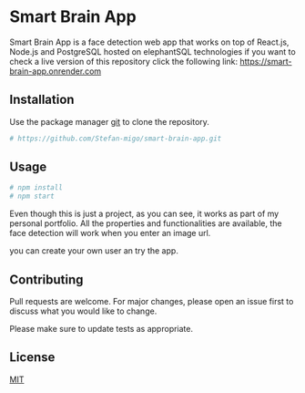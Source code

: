 # Smart Brain App

Smart Brain App is a face detection web app that works on top of React.js, Node.js and PostgreSQL hosted on elephantSQL technologies 
if you want to check a live version of this repository click the following link: 
https://smart-brain-app.onrender.com

## Installation

Use the package manager [git](https://git-scm.com) to clone the repository.

```bash
# https://github.com/Stefan-migo/smart-brain-app.git
```

## Usage

```bash
# npm install
# npm start
```
Even though this is just a project, as you can see, it works as part of my personal portfolio. All the properties and functionalities are available, the face detection will work when you enter an image url.

you can create your own user an try the app.


## Contributing
 
Pull requests are welcome. For major changes, please open an issue first to discuss what you would like to change.

Please make sure to update tests as appropriate.

## License
[MIT](https://github.com/Stefan-migo)
